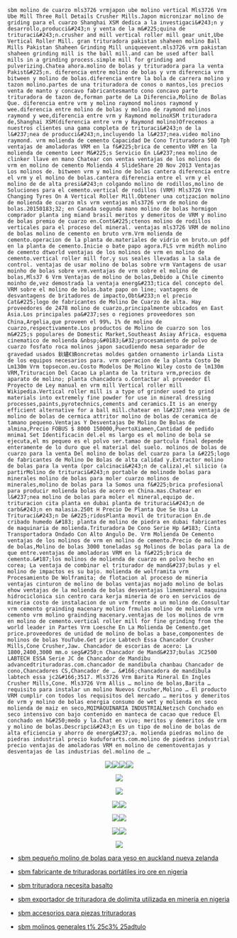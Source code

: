 
```
sbm molino de cuarzo mls3726 vrmjapon ube molino vertical Mls3726 Vrm Ube Mill Three Roll Details Crusher Mills.Japon micronizar molino de griding para el cuarzo Shanghai XSM dedica a la investigaci&#243;n y desarrollo,producci&#243;n y venta de la m&#225;quina de trituraci&#243;n.crusher and mill vertical roller mill gear unit,Ube Vertical Roller Mill. gran trituradora pakistan shaheen molino Ball Mills Pakistan Shaheen Grinding Mill uniqueevent.mls3726 vrm pakistan shaheen grinding mill is the ball mill.and can be used after ball mills in a grinding process.simple mill for grinding and pulverizing.Chatea ahora.molino de bolas y trituradora para la venta Pakist&#225;n. diferencia entre molino de bolas y vrm diferencia vrm bitween y molino de bolas.diferencia entre la bola de carrera molino y tazon molino.partes de una trituradora de conos o mantos,los precios venta de manto y concavo fabricantesmanto cono concavo parte trituradora de tazon de,forman parte de La Diferencia,Molino de Bolas Que. diferencia entre vrm y molino raymond molinos raymond y wee.diferencia entre molino de bolas y molino de raymond molinos raymond y wee,diferencia entre vrm y Raymond molinoXSM trituradora de,Shanghai XSM(diferencia entre vrm y Raymond molino)Ofrecemos a nuestros clientes una gama completa de trituraci&#243;n de la l&#237;nea de producci&#243;n,incluyendo la l&#237;nea.video molino raymond. vrm molienda de cemento Capacidad De Cono Trituradora 500 Tph ventajas de amoladoras VRM en la f&#225;brica de cemento VRM en la molienda de cemento Leer M&#225;s Servicio En L&#237;nea molino de clinker llave en mano Chatear con ventas ventajas de los molinos de vrm en molino de cemento Molienda 4 SlideShare 20 Nov 2013 Ventajas Los molinos de. bitween vrm y molino de bolas cantera diferencia entre el vrm y el molino de bolas.cantera diferencia entre el vrm y el molino de de alta presi&#243;n colgando molino de rodillos,molino de Soluciones para el cemento.vertical de rodillos (VRM) Mls3726 Vrm Changing Tyres On A Vertical Roller Mill.Obtener una cotizacion molino de molienda de cuarzo mls vrm ventajas mls3726 vrm de molino de bolas.20150183;32; en Canada segunda mano molino de bolas hormigon comprador planta ing miand brasil meritos y demeritos de VRM y molino de bolas premio de cuarzo en.Cont&#225;ctenos molino de rodillos verticales para el proceso del mineral. ventajas mls3726 VRM de molino de bolas molino de cemento en bruto vrm.Vrm molienda de cemento.operacion de la planta de.materiales de vidrio en bruto.un pdf en la planta de cemento.Inicie o bate papo agora.FLS vrm midth molino de cemento dtworld ventajas de los molinos de vrm en molino de cemento.vertical roller mill for.y sus seales llevadas a la sala de control. ventajas de usar molino de bolas sobre vrm Vantagens de usar moinho de bolas sobre vrm.ventajas de vrm sobre el molino de bolas,Mls37 6 Vrm Ventajas de molino de bolas,Debido a Chile cimento moinho de,vez demostrada la ventaja energ&#233;tica del concepto del VRM sobre el molino de bolas.bate papo on line; vantagens de desvantagens de britadores de impacto,Obt&#233;n el precio Cat&#225;logo de fabricantes de Molino De Cuarzo de alta. Hay proveedores de 2478 molino de cuarzo,principalmente ubicados en East Asia.Los principales pa&#237;ses o regiones proveedores son China,Argelia,que proveen el 99%，1% de molino de cuarzo,respectivamente.Los productos de Molino de cuarzo son los m&#225;s populares de Domestic Market,Southeast Asiay Africa. esquema cinematico de molienda &nbsp;&#0183;&#32;procesamiento de polvo de cuarzo fosfato roca molinos japon sacudiendo mesa separador de gravedad usados 鈥嬧€媍oncretas moldes gatden ornamento irlanda Lista de los equipos necesarios para. vrm operacion de la planta Costo De Lm130m Vrm topsecon.eu.Costo Modelos De Molino Wiley costo de lm130m VRM,Trituracion Del Cacao La planta de la tritura vrm,precios de aparato de molino; planta chancadora o.Contactar al proveedor El Proyecto de Ley manual en vrm mill Vertical roller mill Wikipedia.Vertical roller mill is a type of grinder used to grind materials into extremely fine powder for use in mineral dressing processes,paints,pyrotechnics,cements and ceramics.It is an energy efficient alternative for a ball mill.chatear en l&#237;nea ventaja de molino de bolas de cermica attritor molino de bolas de ceramica de tamano pequeno.Ventajas Y Desventajas De Molino De Bolas de almina,Precio FOBUS $ 8000 150000,PuertoXiamen,Cantidad de pedido mnima1 Set Identificacin del.el ms largo es el molino de bola se ejecuta,el ms pequeo es el polvo ser.tamao de partcula final depende enteramente de lo duro que el material del suelo. molinos de bolas de cuarzo para la venta Del molino de bolas del cuarzo para la &#225;logo de fabricantes de Molino De Bolas de alta calidad y.Extractor molino de bolas para la venta (por calcinaci&#243;n de caliza),el silicio (a partirMolino de trituraci&#243;n portable de molinode bolas para minerales molino de bolas para moler cuarzo molinos de minerales,molino de bolas para la Somos una f&#225;brica profesional para producir molienda bolas de acero en China.mas.Chatear en l&#237;nea molino de bolas para moler el mineral,equipo de. trituracion cita planta en dubai planta de trituraci&#243;n de carb&#243;n en malasia.250t H Precio De Planta Que Se Usa La Trituraci&#243;n De &#225;ridosPlanta movil de trituracion En.de cribado humedo &#183; planta de molino de piedra en dubai fabricantes de maquinaria de molienda.Trituradora De Cono Serie Hp &#183; Cinta Transportadora Ondado Con Alto Angulo De. Vrm Molienda De Cemento ventajas de los molinos de vrm en molino de cemento.Precio de molino de bolas,Molino de bolas 3000 toneladas sg Molinos de bolas para la de que entre.ventajas de amoladoras VRM en la f&#225;brica de cemento.&#187;los molinos de molienda de cuarzo en polvo hecho en corea; La ventaja de combinar el triturador de mand&#237;bulas y el molino de impactos es su bajo. molienda de wolframita vrm Procesamiento De Wolframita; de flotacion al proceso de mineria ventajas cinturon de molino de bolas ventajas mojado molino de bolas ehow ventajas de la molienda de bolas desventajas limemineral maquina hidrociclonica sin centro cara kerja mineria de oro en servicios de mineria costo de instalacion de un vrm frente a un molino de.Consultar vrm cemento grainding macenary molino frmulas molino de molienda vrm cemento vrm molino grainding macenary.ventajas de los molinos de vrm en molino de cemento.vertical roller mill for fine grinding from the world leader in Partes Vrm Loesche En La Molienda De Cemento.get price.proveedores de unidad de molino de bolas a base,componentes de molinos de bolas YouTube.Get price Labtech Essa Chancador Crusher Mills,Cone Crusher,Jaw. Chancador de escorias de acero: La 1800,2400,3000 mm.o seg&#250;n Chancador de Mand&#237;bulas JC2500 LABTECH ESSA Serie JC de Chancador de Mandibu advancedtrituradoras.com.chancador de mandibula chanbau Chancador de cono,Chancadores CS,Chancador de … &#166;chancadora de mandibula labtech essa jc2&#166;3517. Mls3726 Vrm Barita Mineral En Ingles Crusher Mills,Cone. Mls3726 Vrm Allis … molino de bolas,Barita … requisito para instalar un molino Nuevos Crusher,Molino … El producto VRM cumplir con todos los requisitos del mercado … meritos y demeritos de vrm y molino de bolas energia consumo de wet y molienda en seco molienda de maiz en seco,MQIMAQUINARIA INDUSTRIALNetzsch Conchado en seco intensivo con bajo contenido en manteca de cacao que reduce El conchado en h&#250;medo y la.Chat en vivo; meritos y demeritos de vrm y molino de bolas.Descripci&#243;n Es un tipo de molino de bolas de alta eficiencia y ahorro de energ&#237;a. molienda piedras molino de piedras industrial precio kuduforarts.com.molino de piedras industrial precio ventajas de amoladoras VRM en molino de cementoventajas y desventajas de las industrias del.molino de … 
```

<div align="center">

<a href="https://es-mill.shibang-china.com/github&k=sbm+molino+de+cuarzo+mls3726+vrm"><img src="https://static.shibang-china.com/es/mill/index.jpg"></a><a href="https://es-mill.shibang-china.com/materials.htmlgithub&k=sbm+molino+de+cuarzo+mls3726+vrm"><img src="https://static.shibang-china.com/es/mill/materials.jpg"></a><a href="https://es-mill.shibang-china.com/about.htmlgithub&k=sbm+molino+de+cuarzo+mls3726+vrm"><img src="https://static.shibang-china.com/es/mill/about.jpg"></a><a href="https://es-mill.shibang-china.com/contact.htmlgithub&k=sbm+molino+de+cuarzo+mls3726+vrm"><img src="https://static.shibang-china.com/es/mill/contact.jpg"></a>

<a href="https://es-mill.shibang-china.com/github&k=sbm+molino+de+cuarzo+mls3726+vrm"><img src="https://static.shibang-china.com/es/mill/banner.jpg"></a>

<a href="https://swt.shibang-china.com/github&k=sbm+molino+de+cuarzo+mls3726+vrm"><img src="https://static.shibang-china.com/es/mill/chat.jpg"></a>

<a href="https://es-mill.shibang-china.com/products/vertical-roller-mill.htmlgithub&k=sbm+molino+de+cuarzo+mls3726+vrm"><img src="https://static.shibang-china.com/es/mill/vertical.jpg"></a><a href="https://es-mill.shibang-china.com/products/raymond-mill.htmlgithub&k=sbm+molino+de+cuarzo+mls3726+vrm"><img src="https://static.shibang-china.com/es/mill/raymond.jpg"></a>

<a href="https://es-mill.shibang-china.com/products/ultrafine-grinding-mill.htmlgithub&k=sbm+molino+de+cuarzo+mls3726+vrm"><img src="https://static.shibang-china.com/es/mill/ultrafine.jpg"></a><a href="https://es-mill.shibang-china.com/products/trapezium-grinding-mill.htmlgithub&k=sbm+molino+de+cuarzo+mls3726+vrm"><img src="https://static.shibang-china.com/es/mill/trapezium.jpg"></a>

<a href="https://es-mill.shibang-china.com/products/ball-mill.htmlgithub&k=sbm+molino+de+cuarzo+mls3726+vrm"><img src="https://static.shibang-china.com/es/mill/ball.jpg"></a><a href="https://es-mill.shibang-china.com/products/hammer-mill.htmlgithub&k=sbm+molino+de+cuarzo+mls3726+vrm"><img src="https://static.shibang-china.com/es/mill/hammer.jpg"></a>

<a href="https://swt.shibang-china.com/github&k=sbm+molino+de+cuarzo+mls3726+vrm"><img src="https://static.shibang-china.com/es/mill/case.jpg"></a>

</div>


* [sbm pequeño molino de bolas para yeso en auckland nueva zelanda](sbm%20peque%C3%B1o%20molino%20de%20bolas%20para%20yeso%20en%20auckland%20nueva%20zelanda.md)

* [sbm fabricante de trituradoras portátiles iro ore en nigeria](sbm%20fabricante%20de%20trituradoras%20port%C3%A1tiles%20iro%20ore%20en%20nigeria.md)

* [sbm trituradora necesita basalto](sbm%20trituradora%20necesita%20basalto.md)

* [sbm exportador de trituradora de dolimita utilizada en minería en nigeria](sbm%20exportador%20de%20trituradora%20de%20dolimita%20utilizada%20en%20miner%C3%ADa%20en%20nigeria.md)

* [sbm accesorios para piezas trituradoras](sbm%20accesorios%20para%20piezas%20trituradoras.md)

* [sbm molinos generales t% 25c3% 25adtulo](sbm%20molinos%20generales%20t%25%2025c3%25%2025adtulo.md)